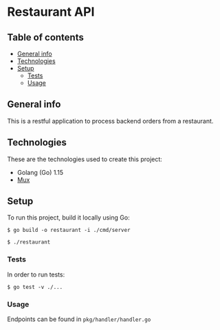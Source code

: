 # Restaurant API

## Table of contents

- [General info](#general-info)
- [Technologies](#technologies)
- [Setup](#setup)
  - [Tests](#tests)
  - [Usage](#usage)

## General info

This is a restful application to process backend orders from a restaurant.

## Technologies

These are the technologies used to create this project:

- Golang (Go) 1.15
- [Mux](https://github.com/gorilla/mux)

## Setup

To run this project, build it locally using Go:

```
$ go build -o restaurant -i ./cmd/server
```

```
$ ./restaurant
```

### Tests

In order to run tests:

```
$ go test -v ./...
```

### Usage

Endpoints can be found in `pkg/handler/handler.go`
